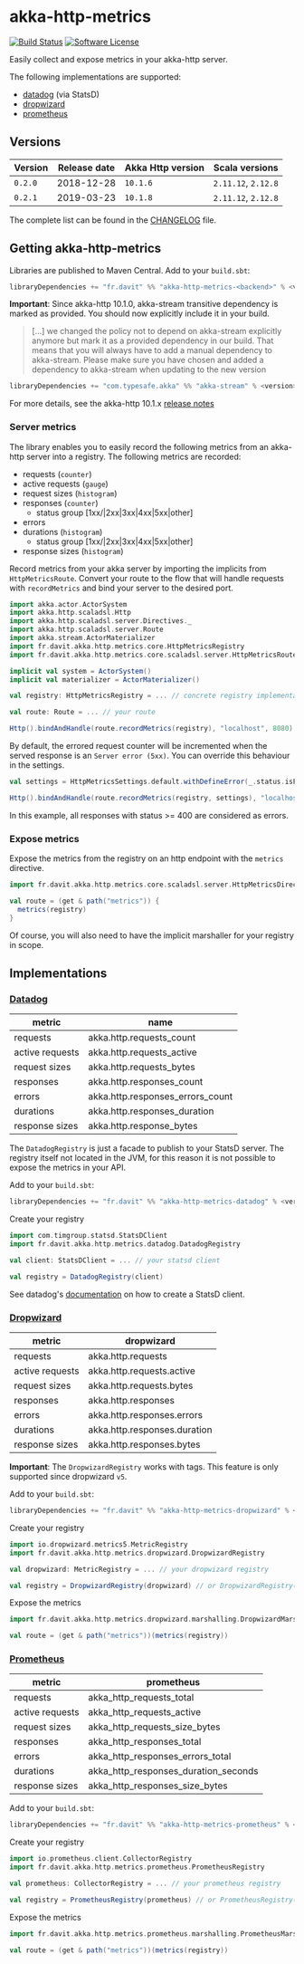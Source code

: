 # akka-http-metrics

[![Build Status](https://travis-ci.org/RustedBones/akka-http-metrics.svg?branch=master&style=flat)](https://travis-ci.org/RustedBones/akka-http-metrics)
[![Software License](https://img.shields.io/badge/license-Apache%202-brightgreen.svg?style=flat)](LICENSE)

Easily collect and expose metrics in your akka-http server.

The following implementations are supported:

* [datadog](#datadog) (via StatsD)
* [dropwizard](#dropwizard)
* [prometheus](#prometheus)

## Versions

| Version | Release date | Akka Http version | Scala versions      |
| ------- | ------------ | ----------------- | ------------------- |
| `0.2.0` | 2018-12-28   | `10.1.6`          | `2.11.12`, `2.12.8` |
| `0.2.1` | 2019-03-23   | `10.1.8`          | `2.11.12`, `2.12.8` |

The complete list can be found in the [CHANGELOG](CHANGELOG.md) file.

## Getting akka-http-metrics

Libraries are published to Maven Central. Add to your `build.sbt`:

```scala
libraryDependencies += "fr.davit" %% "akka-http-metrics-<backend>" % <version>
```

**Important**: Since akka-http 10.1.0, akka-stream transitive dependency is marked as provided. You should now explicitly
include it in your build.

> [...] we changed the policy not to depend on akka-stream explicitly anymore but mark it as a provided dependency in our build. 
That means that you will always have to add a manual dependency to akka-stream. Please make sure you have chosen and 
added a dependency to akka-stream when updating to the new version

```scala
libraryDependencies += "com.typesafe.akka" %% "akka-stream" % <version> // Only Akka 2.5 supported
```

For more details, see the akka-http 10.1.x [release notes](https://doc.akka.io/docs/akka-http/current/release-notes/10.1.x.html)


### Server metrics

The library enables you to easily record the following metrics from an akka-http server into a registry. The
following metrics are recorded:

- requests (`counter`)
- active requests (`gauge`)
- request sizes (`histogram`)
- responses (`counter`)
    - status group [1xx/|2xx|3xx|4xx|5xx|other]
- errors
- durations (`histogram`)
    - status group [1xx/|2xx|3xx|4xx|5xx|other]
- response sizes (`histogram`)

Record metrics from your akka server by importing the implicits from `HttpMetricsRoute`. Convert your route to the
flow that will handle requests with `recordMetrics` and bind your server to the desired port.

```scala
import akka.actor.ActorSystem
import akka.http.scaladsl.Http
import akka.http.scaladsl.server.Directives._
import akka.http.scaladsl.server.Route
import akka.stream.ActorMaterializer
import fr.davit.akka.http.metrics.core.HttpMetricsRegistry
import fr.davit.akka.http.metrics.core.scaladsl.server.HttpMetricsRoute._

implicit val system = ActorSystem()
implicit val materializer = ActorMaterializer()

val registry: HttpMetricsRegistry = ... // concrete registry implementation

val route: Route = ... // your route

Http().bindAndHandle(route.recordMetrics(registry), "localhost", 8080)
```

By default, the errored request counter will be incremented when the served response is an `Server error (5xx)`.
You can override this behaviour in the settings.

```scala
val settings = HttpMetricsSettings.default.withDefineError(_.status.isFailure)

Http().bindAndHandle(route.recordMetrics(registry, settings), "localhost", 8080)
```

In this example, all responses with status >= 400 are considered as errors.

### Expose metrics

Expose the metrics from the registry on an http endpoint with the `metrics` directive.

```scala
import fr.davit.akka.http.metrics.core.scaladsl.server.HttpMetricsDirectives._

val route = (get & path("metrics")) {
  metrics(registry)
}
```

Of course, you will also need to have the implicit marshaller for your registry in scope.


## Implementations

### [Datadog]( https://docs.datadoghq.com/developers/dogstatsd/)

| metric          | name                             |
|-----------------|----------------------------------|
| requests        | akka.http.requests_count         |
| active requests | akka.http.requests_active        |
| request sizes   | akka.http.requests_bytes         |
| responses       | akka.http.responses_count        |
| errors          | akka.http.responses_errors_count |
| durations       | akka.http.responses_duration     |
| response sizes  | akka.http.response_bytes         |

The `DatadogRegistry` is just a facade to publish to your StatsD server. The registry itself not located in the JVM, 
for this reason it is not possible to expose the metrics in your API.

Add to your `build.sbt`:

```scala
libraryDependencies += "fr.davit" %% "akka-http-metrics-datadog" % <version>
```

Create your registry

```scala
import com.timgroup.statsd.StatsDClient
import fr.davit.akka.http.metrics.datadog.DatadogRegistry

val client: StatsDClient = ... // your statsd client

val registry = DatadogRegistry(client)
```

See datadog's [documentation](https://github.com/dataDog/java-dogstatsd-client) on how to create a StatsD client.


### [Dropwizard](https://metrics.dropwizard.io/)

| metric          | dropwizard                   |
|-----------------|------------------------------|
| requests        | akka.http.requests           |
| active requests | akka.http.requests.active    |
| request sizes   | akka.http.requests.bytes     |
| responses       | akka.http.responses          |
| errors          | akka.http.responses.errors   |
| durations       | akka.http.responses.duration |
| response sizes  | akka.http.responses.bytes    |

**Important**: The `DropwizardRegistry` works with tags. This feature is only supported since dropwizard `v5`. 

Add to your `build.sbt`:

```scala
libraryDependencies += "fr.davit" %% "akka-http-metrics-dropwizard" % <version>
```

Create your registry

```scala
import io.dropwizard.metrics5.MetricRegistry
import fr.davit.akka.http.metrics.dropwizard.DropwizardRegistry

val dropwizard: MetricRegistry = ... // your dropwizard registry

val registry = DropwizardRegistry(dropwizard) // or DropwizardRegistry() to use a fresh registry
```

Expose the metrics

```scala
import fr.davit.akka.http.metrics.dropwizard.marshalling.DropwizardMarshallers._

val route = (get & path("metrics"))(metrics(registry))
```

### [Prometheus](http://prometheus.io/)

| metric          | prometheus                           |
|-----------------|--------------------------------------|
| requests        | akka_http_requests_total             |
| active requests | akka_http_requests_active            |
| request sizes   | akka_http_requests_size_bytes        |
| responses       | akka_http_responses_total            |
| errors          | akka_http_responses_errors_total     |
| durations       | akka_http_responses_duration_seconds |
| response sizes  | akka_http_responses_size_bytes       |

Add to your `build.sbt`:

```scala
libraryDependencies += "fr.davit" %% "akka-http-metrics-prometheus" % <version>
```

Create your registry

```scala
import io.prometheus.client.CollectorRegistry
import fr.davit.akka.http.metrics.prometheus.PrometheusRegistry

val prometheus: CollectorRegistry = ... // your prometheus registry

val registry = PrometheusRegistry(prometheus) // or PrometheusRegistry() to use the default registry
```

Expose the metrics

```scala
import fr.davit.akka.http.metrics.prometheus.marshalling.PrometheusMarshallers._

val route = (get & path("metrics"))(metrics(registry))
```
